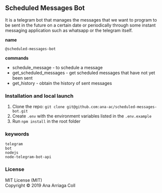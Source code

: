 ## Scheduled Messages Bot
It is a telegram bot that manages the messages that we want to program to be sent in the future 
on a certain date or periodically through some instant messaging application such as whatsapp or the telegram itself.

**name**
```
@scheduled-messages-bot
```

**commands**
* schedule_message - to schedule a message  
* get_scheduled_messages - get scheduled messages that have not yet been sent  
* get_history - obtain the history of sent messages 

### Installation and local launch

1. Clone the repo: `git clone git@github.com:ana-ac/scheduled-messages-bot.git`  
3. Create `.env` with the environment variables listed in the `.env.example`  
4. Run `npm install` in the root folder  

### keywords

```
telegram  
bot  
nodejs  
node-telegram-bot-api  
```

### License
MIT License (MIT)  
Copyright © 2019 Ana Arriaga Coll
